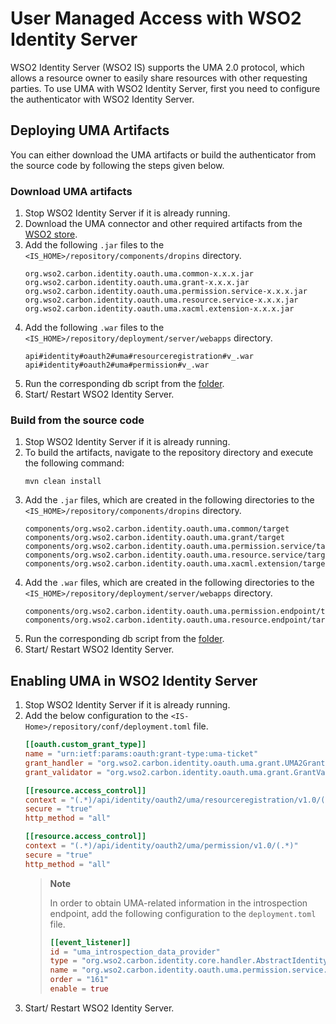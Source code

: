 # User Managed Access with WSO2 Identity Server

WSO2 Identity Server (WSO2 IS) supports the UMA 2.0 protocol, which allows a resource owner to easily share resources with other requesting parties. To use UMA with WSO2 Identity Server, first you need to configure the authenticator with WSO2 Identity Server.

## Deploying UMA Artifacts

You can either download the UMA artifacts or build the authenticator from the source code by following the steps given below.

### Download UMA artifacts
1. Stop WSO2 Identity Server if it is already running.
2. Download the UMA connector and other required artifacts from the [WSO2 store](https://store.wso2.com/store/assets/isconnector/list).
3. Add the following `.jar` files to the `<IS_HOME>/repository/components/dropins` directory.
    ```
    org.wso2.carbon.identity.oauth.uma.common-x.x.x.jar
    org.wso2.carbon.identity.oauth.uma.grant-x.x.x.jar
    org.wso2.carbon.identity.oauth.uma.permission.service-x.x.x.jar
    org.wso2.carbon.identity.oauth.uma.resource.service-x.x.x.jar
    org.wso2.carbon.identity.oauth.uma.xacml.extension-x.x.x.jar
    ```
4. Add the following `.war` files to the `<IS_HOME>/repository/deployment/server/webapps` directory.
    ```
    api#identity#oauth2#uma#resourceregistration#v_.war
    api#identity#oauth2#uma#permission#v_.war
    ```
5. Run the corresponding db script from the [folder](../features/org.wso2.carbon.identity.oauth.uma.server.feature/resources/dbscripts).
6. Start/ Restart WSO2 Identity Server.

### Build from the source code
   1. Stop WSO2 Identity Server if it is already running.
   2. To build the artifacts, navigate to the repository directory and execute the following command:
      ```
      mvn clean install
      ```
   3. Add the `.jar` files, which are created in the following directories to the `<IS_HOME>/repository/components/dropins` directory.
      ```
      components/org.wso2.carbon.identity.oauth.uma.common/target
      components/org.wso2.carbon.identity.oauth.uma.grant/target
      components/org.wso2.carbon.identity.oauth.uma.permission.service/target
      components/org.wso2.carbon.identity.oauth.uma.resource.service/target
      components/org.wso2.carbon.identity.oauth.uma.xacml.extension/target
      ```
   4. Add the `.war` files, which are created in the following directories to the `<IS_HOME>/repository/deployment/server/webapps` directory.
      ```
      components/org.wso2.carbon.identity.oauth.uma.permission.endpoint/target
      components/org.wso2.carbon.identity.oauth.uma.resource.endpoint/target 
      ```
   5. Run the corresponding db script from the [folder](../features/org.wso2.carbon.identity.oauth.uma.server.feature/resources/dbscripts).
   6. Start/ Restart WSO2 Identity Server.

## Enabling UMA in WSO2 Identity Server

1. Stop WSO2 Identity Server if it is already running.
2. Add the below configuration to the `<IS-Home>/repository/conf/deployment.toml` file.
    ```toml
    [[oauth.custom_grant_type]]
    name = "urn:ietf:params:oauth:grant-type:uma-ticket"
    grant_handler = "org.wso2.carbon.identity.oauth.uma.grant.UMA2GrantHandler"
    grant_validator = "org.wso2.carbon.identity.oauth.uma.grant.GrantValidator"

    [[resource.access_control]]
    context = "(.*)/api/identity/oauth2/uma/resourceregistration/v1.0/(.*)"
    secure = "true"
    http_method = "all"

    [[resource.access_control]]
    context = "(.*)/api/identity/oauth2/uma/permission/v1.0/(.*)"
    secure = "true"
    http_method = "all"
    ```
    > **Note**
    >
    > In order to obtain UMA-related information in the introspection endpoint, add the following configuration to the `deployment.toml` file.
    >    ```toml
    >    [[event_listener]]
    >    id = "uma_introspection_data_provider"
    >    type = "org.wso2.carbon.identity.core.handler.AbstractIdentityHandler"
    >    name = "org.wso2.carbon.identity.oauth.uma.permission.service.impl.UMAIntrospectionDataProvider"
    >    order = "161"
    >    enable = true
    >    ```
3. Start/ Restart WSO2 Identity Server.


